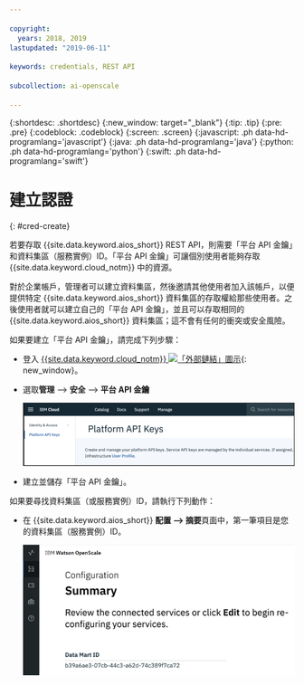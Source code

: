 ```yaml
---

copyright:
  years: 2018, 2019
lastupdated: "2019-06-11"

keywords: credentials, REST API

subcollection: ai-openscale

---
```


{:shortdesc: .shortdesc}
{:new_window: target="_blank"}
{:tip: .tip}
{:pre: .pre}
{:codeblock: .codeblock}
{:screen: .screen}
{:javascript: .ph data-hd-programlang='javascript'}
{:java: .ph data-hd-programlang='java'}
{:python: .ph data-hd-programlang='python'}
{:swift: .ph data-hd-programlang='swift'}

# 建立認證
{: #cred-create}

若要存取 {{site.data.keyword.aios_short}} REST API，則需要「平台 API 金鑰」和資料集區（服務實例）ID。「平台 API 金鑰」可讓個別使用者能夠存取 {{site.data.keyword.cloud_notm}} 中的資源。

對於企業帳戶，管理者可以建立資料集區，然後邀請其他使用者加入該帳戶，以便提供特定 {{site.data.keyword.aios_short}} 資料集區的存取權給那些使用者。之後使用者就可以建立自己的「平台 API 金鑰」，並且可以存取相同的 {{site.data.keyword.aios_short}} 資料集區；這不會有任何的衝突或安全風險。

如果要建立「平台 API 金鑰」，請完成下列步驟：

- 登入 [{{site.data.keyword.cloud_notm}} ![「外部鏈結」圖示](../../icons/launch-glyph.svg "「外部鏈結」圖示")](https://{DomainName}){: new_window}。

- 選取**管理** --> **安全** --> **平台 API 金鑰**

    ![平台 API 金鑰](images/cred-api-key.png)

- 建立並儲存「平台 API 金鑰」。

如果要尋找資料集區（或服務實例）ID，請執行下列動作：

- 在 {{site.data.keyword.aios_short}} **配置 --> 摘要**頁面中，第一筆項目是您的資料集區（服務實例）ID。

    ![資料集區 ID](images/data-mart-id.png)

